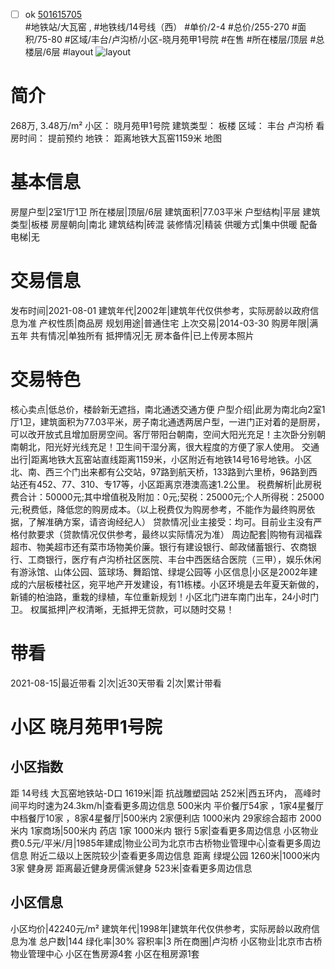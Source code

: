 - [ ] ok [501615705](https://bj.5i5j.com/ershoufang/501615705.html)  
 #地铁站/大瓦窑 ,  #地铁线/14号线（西）
#单价/2-4 #总价/255-270 #面积/75-80   #区域/丰台/卢沟桥/小区-晓月苑甲1号院 #在售 #所在楼层/顶层 #总楼层/6层 #layout 
![layout](http://image2a.5i5j.com/bdir/layout/670f2478cf884c3aaca31ae768ee50a4.jpg_P5.jpg) 
# 简介 
 268万,  3.48万/m² 
小区： 晓月苑甲1号院
建筑类型： 板楼
区域： 丰台 卢沟桥
看房时间： 提前预约
地铁： 距离地铁大瓦窑1159米 地图
# 基本信息 
 房屋户型|2室1厅1卫
所在楼层|顶层/6层
建筑面积|77.03平米
户型结构|平层
建筑类型|板楼
房屋朝向|南北
建筑结构|砖混
装修情况|精装
供暖方式|集中供暖
配备电梯|无
# 交易信息 
 发布时间|2021-08-01
建筑年代|2002年|建筑年代仅供参考，实际房龄以政府信息为准
产权性质|商品房
规划用途|普通住宅
上次交易|2014-03-30
购房年限|满五年
共有情况|单独所有
抵押情况|无
房本备件|已上传房本照片
# 交易特色 
 核心卖点|低总价，楼龄新无遮挡，南北通透交通方便
户型介绍|此房为南北向2室1厅1卫，建筑面积为77.03平米，房子南北通透两居户型，一进门正对着的是厨房，可以改开放式且增加厨房空间。客厅带阳台朝南，空间大阳光充足！主次卧分别朝南朝北，阳光好光线充足！卫生间干湿分离，很大程度的方便了家人使用。
交通出行|距离地铁大瓦窑站直线距离1159米，小区附近有地铁14号16号地铁。小区北、南、西三个门出来都有公交站，97路到航天桥，133路到六里桥，96路到西站还有452、77、310、专17等，小区距离京港澳高速1.2公里。
税费解析|此房税费合计：50000元;其中增值税及附加：0元;契税：25000元;个人所得税：25000元;税费低，降低您的购房成本。（以上税费仅为购房参考，不能作为最终购房依据，了解准确方案，请咨询经纪人）
贷款情况|业主接受：均可。目前业主没有严格付款要求（贷款情况仅供参考，最终以实际情况为准）
周边配套|购物有润福霖超市、物美超市还有菜市场物美价廉。银行有建设银行、邮政储蓄银行、农商银行、工商银行，医疗有卢沟桥社区医院、丰台中西医结合医院（三甲），娱乐休闲有游泳馆、山体公园、篮球场、舞蹈馆、绿堤公园等
小区信息|小区是2002年建成的六层板楼社区，宛平地产开发建设，有11栋楼。小区环境是去年夏天新做的，新铺的柏油路，重栽的绿植，车位重新规划！小区北门进车南门出车，24小时门卫。
权属抵押|产权清晰，无抵押无贷款，可以随时交易！
# 带看 
 2021-08-15|最近带看	 2|次|近30天带看	 2|次|累计带看
# 小区 晓月苑甲1号院
## 小区指数 
 距 14号线 大瓦窑地铁站-D口 1619米|距 抗战雕塑园站 252米|西五环内， 高峰时间平均时速为24.3km/h|查看更多周边信息
500米内 平价餐厅54家 ，1家4星餐厅
中档餐厅10家 ，8家4星餐厅|500米内 2家便利店
1000米内 29家综合超市
2000米内 1家商场|500米内 药店 1家
1000米内 银行 5家|查看更多周边信息
小区物业费0.5元/平米/月|1985年建成|物业公司为北京市古桥物业管理中心|查看更多周边信息
附近二级以上医院较少|查看更多周边信息
距离 绿堤公园 1260米|1000米内 3家 健身房
距离最近健身房儒派健身 523米|查看更多周边信息
## 小区信息 
 小区均价|42240元/m²
建筑年代|1998年|建筑年代仅供参考，实际房龄以政府信息为准
总户数|144
绿化率|30%
容积率|3
所在商圈|卢沟桥
小区物业|北京市古桥物业管理中心
小区在售房源4套
小区在租房源1套

